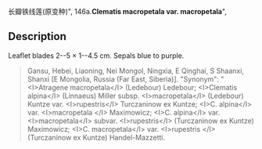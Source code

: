长瓣铁线莲(原变种)",
146a.**Clematis macropetala var. macropetala**",

## Description
Leaflet blades 2--5 × 1--4.5 cm. Sepals blue to purple.

> Gansu, Hebei, Liaoning, Nei Mongol, Ningxia, E Qinghai, S Shaanxi, Shanxi [E Mongolia, Russia (Far East, Siberia)].
  "Synonym": "&lt;I&gt;Atragene macropetala&lt;/I&gt; (Ledebour) Ledebour; &lt;I&gt;Clematis alpina&lt;/I&gt; (Linnaeus) Miller subsp. &lt;I&gt;macropetala&lt;/I&gt; (Ledebour) Kuntze var. &lt;I&gt;rupestris&lt;/I&gt; Turczaninow ex Kuntze; &lt;I&gt;C. alpina&lt;/I&gt; var. &lt;I&gt;macropetala &lt;/I&gt; Maximowicz; &lt;I&gt;C. alpina&lt;/I&gt; var. &lt;I&gt;macropetala&lt;/I&gt; subvar. &lt;I&gt;rupestris&lt;/I&gt; (Turczaninow ex Kuntze) Maximowicz; &lt;I&gt;C. macropetala&lt;/I&gt; var. &lt;I&gt;rupestris &lt;/I&gt; (Turczaninow ex Kuntze) Handel-Mazzetti.
